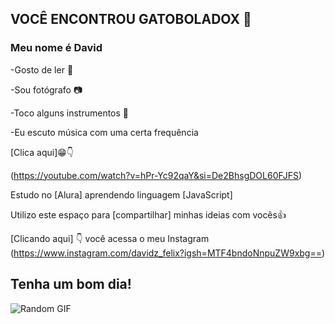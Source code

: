 ## VOCÊ ENCONTROU GATOBOLADOX 👋

### Meu nome é David

-Gosto de ler 📖

-Sou fotógrafo 📷

-Toco alguns instrumentos 🎸

-Eu escuto música com uma certa frequência

[Clica aqui]😁👇

(https://youtube.com/watch?v=hPr-Yc92qaY&si=De2BhsgDOL60FJFS)

Estudo no [Alura] aprendendo linguagem [JavaScript]

Utilizo este espaço para [compartilhar] minhas ideias com vocês👍

[Clicando aqui] 👇 você acessa o meu Instagram (https://www.instagram.com/davidz_felix?igsh=MTF4bndoNnpuZW9xbg==)

## Tenha um bom dia! 

![Random GIF](https://media1.giphy.com/media/Ol2yHMEFJdYEo/giphy.gif?cid=6c09b952zdngq5a5e5npaqfz59ozvet3t86w5zrca70rjrpn&ep=v1_internal_gif_by_id&rid=giphy.gif&ct=g)
<!--
**Gatoboladox/Gatoboladox** is a ✨ _special_ ✨ repository because its `README.md` (this file) appears on your GitHub profile.

Here are some ideas to get you started:

- 🔭 I’m currently working on ...
- 🌱 I’m currently learning ...
- 👯 I’m looking to collaborate on ...
- 🤔 I’m looking for help with ...
- 💬 Ask me about ...
- 📫 How to reach me: ...
- 😄 Pronouns: ...
- ⚡ Fun fact: ...
-->
